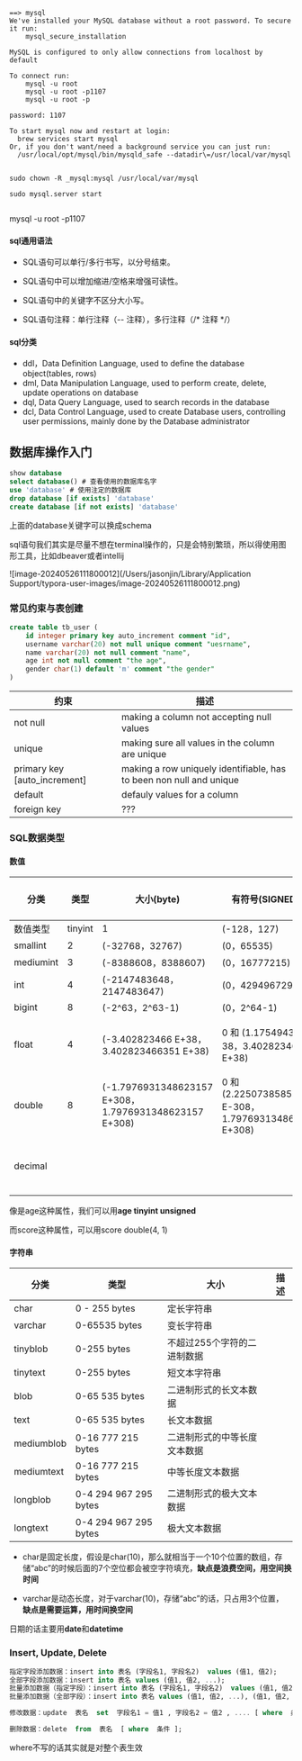 ```
==> mysql
We've installed your MySQL database without a root password. To secure it run:
    mysql_secure_installation

MySQL is configured to only allow connections from localhost by default

To connect run:
    mysql -u root
    mysql -u root -p1107
    mysql -u root -p

password: 1107

To start mysql now and restart at login:
  brew services start mysql
Or, if you don't want/need a background service you can just run:
  /usr/local/opt/mysql/bin/mysqld_safe --datadir\=/usr/local/var/mysql
  
  
sudo chown -R _mysql:mysql /usr/local/var/mysql

sudo mysql.server start
  
```



mysql -u root -p1107



#### sql通用语法

- SQL语句可以单行/多行书写，以分号结束。

- SQL语句中可以增加缩进/空格来增强可读性。

- SQL语句中的关键字不区分大小写。

- SQL语句注释：单行注释（-- 注释），多行注释（/* 注释 */）



#### sql分类

- ddl，Data Definition Language, used to define the database object(tables, rows)
- dml, Data Manipulation Language, used to perform create, delete, update operations on database
- dql, Data Query Language, used to search records in the database
- dcl, Data Control Language, used to create Database users, controlling user permissions, mainly done by the Database administrator



## 数据库操作入门

```sql
show database
select database() # 查看使用的数据库名字
use 'database' # 使用注定的数据库
drop database [if exists] 'database'
create database [if not exists] 'database'
```

上面的database关键字可以换成schema



sql语句我们其实是尽量不想在terminal操作的，只是会特别繁琐，所以得使用图形工具，比如dbeaver或者intellij

![image-20240526111800012](/Users/jasonjin/Library/Application Support/typora-user-images/image-20240526111800012.png)



### 常见约束与表创建

```sql
create table tb_user (
    id integer primary key auto_increment comment "id",
    username varchar(20) not null unique comment "uesrname",
    name varchar(20) not null comment "name",
    age int not null comment "the age",
    gender char(1) default 'm' comment "the gender"
)
```



| 约束                         | 描述                                                         |
| ---------------------------- | ------------------------------------------------------------ |
| not null                     | making a column not accepting null values                    |
| unique                       | making sure all values in the column are unique              |
| primary key [auto_increment] | making a row uniquely identifiable, has to been non null and unique |
| default                      | defauly values for a column                                  |
| foreign key                  | ???                                                          |







### SQL数据类型

#### 数值

| 分类      | 类型    | 大小(byte)                                            | 有符号(SIGNED)范围                                         | 无符号(UNSIGNED)范围 | 描述                                               | 备注 |
| --------- | ------- | ----------------------------------------------------- | ---------------------------------------------------------- | -------------------- | -------------------------------------------------- | ---- |
| 数值类型  | tinyint | 1                                                     | (-128，127)                                                | (0，255)             | 小整数值                                           |      |
| smallint  | 2       | (-32768，32767)                                       | (0，65535)                                                 | 大整数值             |                                                    |      |
| mediumint | 3       | (-8388608，8388607)                                   | (0，16777215)                                              | 大整数值             |                                                    |      |
| int       | 4       | (-2147483648，2147483647)                             | (0，4294967295)                                            | 大整数值             |                                                    |      |
| bigint    | 8       | (-2^63，2^63-1)                                       | (0，2^64-1)                                                | 极大整数值           |                                                    |      |
| float     | 4       | (-3.402823466 E+38，3.402823466351  E+38)             | 0 和 (1.175494351  E-38，3.402823466 E+38)                 | 单精度浮点数值       | float(5,2)：5表示整个数字长度，2  表示小数位个数   |      |
| double    | 8       | (-1.7976931348623157 E+308，1.7976931348623157 E+308) | 0 和  (2.2250738585072014 E-308，1.7976931348623157 E+308) | 双精度浮点数值       | double(5,2)：5表示整个数字长度，2  表示小数位个数  |      |
| decimal   |         |                                                       |                                                            | 小数值(精度更高)     | decimal(5,2)：5表示整个数字长度，2  表示小数位个数 |      |

像是age这种属性，我们可以用**age tinyint unsigned**

而score这种属性，可以用score double(4, 1)



#### 字符串

| 分类       | 类型                  | 大小                         | 描述 |
| ---------- | --------------------- | ---------------------------- | ---- |
| char       | 0 - 255 bytes         | 定长字符串                   |      |
| varchar    | 0-65535 bytes         | 变长字符串                   |      |
| tinyblob   | 0-255 bytes           | 不超过255个字符的二进制数据  |      |
| tinytext   | 0-255 bytes           | 短文本字符串                 |      |
| blob       | 0-65 535 bytes        | 二进制形式的长文本数据       |      |
| text       | 0-65 535 bytes        | 长文本数据                   |      |
| mediumblob | 0-16 777 215 bytes    | 二进制形式的中等长度文本数据 |      |
| mediumtext | 0-16 777 215 bytes    | 中等长度文本数据             |      |
| longblob   | 0-4 294 967 295 bytes | 二进制形式的极大文本数据     |      |
| longtext   | 0-4 294 967 295 bytes | 极大文本数据                 |      |

- char是固定长度，假设是char(10)，那么就相当于一个10个位置的数组，存储“abc”的时候后面的7个空位都会被空字符填充，**缺点是浪费空间，用空间换时间**

- varchar是动态长度，对于varchar(10)，存储“abc”的话，只占用3个位置， **缺点是需要运算，用时间换空间**



日期的话主要用**date**和**datetime**







### Insert, Update, Delete

```sql
指定字段添加数据：insert into 表名 (字段名1, 字段名2)  values (值1, 值2);
全部字段添加数据：insert into 表名 values (值1, 值2, ...);
批量添加数据（指定字段）：insert into 表名 (字段名1, 字段名2)  values (值1, 值2), (值1, 值2);
批量添加数据（全部字段）：insert into 表名 values (值1, 值2, ...), (值1, 值2, ...);

修改数据：update  表名  set  字段名1 = 值1 , 字段名2 = 值2 , .... [ where  条件 ] ;

删除数据：delete  from  表名  [ where  条件 ];
```

where不写的话其实就是对整个表生效

